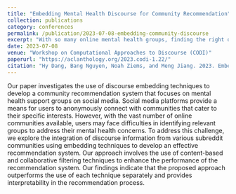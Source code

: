 ```yaml
---
title: "Embedding Mental Health Discourse for Community Recommendation"
collection: publications
category: conferences
permalink: /publication/2023-07-08-embedding-community-discourse
excerpt: "With so many online mental health groups, finding the right one can be hard. The paper explores embedding discourse from subreddits into a hybrid recommendation model, showing that combining collaborative and content-based methods yields stronger, more interpretable mental health support suggestions."
date: 2023-07-08
venue: "Workshop on Computational Approaches to Discourse (CODI)"
paperurl: "https://aclanthology.org/2023.codi-1.22/"
citation: "Hy Dang, Bang Nguyen, Noah Ziems, and Meng Jiang. 2023. Embedding Mental Health Discourse for Community Recommendation. In Proceedings of the 4th Workshop on Computational Approaches to Discourse (CODI 2023), pages 163–172, Toronto, Canada. Association for Computational Linguistics."
---
```


Our paper investigates the use of discourse embedding techniques to develop a community recommendation system that focuses on mental health support groups on social media. Social media platforms provide a means for users to anonymously connect with communities that cater to their specific interests. However, with the vast number of online communities available, users may face difficulties in identifying relevant groups to address their mental health concerns. To address this challenge, we explore the integration of discourse information from various subreddit communities using embedding techniques to develop an effective recommendation system. Our approach involves the use of content-based and collaborative filtering techniques to enhance the performance of the recommendation system. Our findings indicate that the proposed approach outperforms the use of each technique separately and provides interpretability in the recommendation process.
